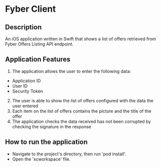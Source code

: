 # Fyber Client

## Description
An iOS application written in Swift that shows a list of offers retrieved from Fyber Offers Listing API endpoint.

## Application Features
1. The application allows the user to enter the following data:
* Application ID
* User ID
* Security Token
2. The user is able to show the list of offers configured with the data the user entered
3. Each item on the list of offers contains the picture and the title of the offer
4. The application checks the data received has not been corrupted by checking the
signature in the response

## How to run the application
* Navigate to the project's directory, then run 'pod install'.
* Open the 'xcworkspace' file.
